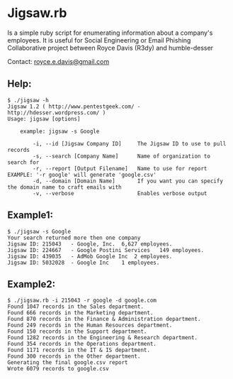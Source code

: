 Jigsaw.rb 
=========
Is a simple ruby script for enumerating information about a company's employees.
It is useful for Social Engineering or Email Phishing
Collaborative project between Royce Davis (R3dy) and humble-desser 

Contact: royce.e.davis@gmail.com

Help:
-----
	$ ./jigsaw -h
	Jigsaw 1.2 ( http://www.pentestgeek.com/ - http://hdesser.wordpress.com/ )
	Usage: jigsaw [options]

		example: jigsaw -s Google

    		-i, --id [Jigsaw Company ID]     The Jigsaw ID to use to pull records
    		-s, --search [Company Name]      Name of organization to search for
    		-r, --report [Output Filename]   Name to use for report EXAMPLE: '-r google' will generate 'google.csv'
    		-d, --domain [Domain Name]       If you want you can specify the domain name to craft emails with
    		-v, --verbose                    Enables verbose output
Example1:
---------
	$ ./jigsaw -s Google
	Your search returned more then one company
	Jigsaw ID: 215043	- Google, Inc.	6,627 employees.
	Jigsaw ID: 224667	- Google Postini Services	149 employees.
	Jigsaw ID: 439035	- AdMob Google Inc	2 employees.
	Jigsaw ID: 5032028	- Google Inc	1 employees.


Example2:
---------
	$ ./jigsaw.rb -i 215043 -r google -d google.com
	Found 1047 records in the Sales department.
	Found 666 records in the Marketing department.
	Found 870 records in the Finance & Administration department.
	Found 249 records in the Human Resources department.
	Found 150 records in the Support department.
	Found 1282 records in the Engineering & Research department.
	Found 354 records in the Operations department.
	Found 1171 records in the IT & IS department.
	Found 300 records in the Other department.
	Generating the final google.csv report
	Wrote 6079 records to google.csv
